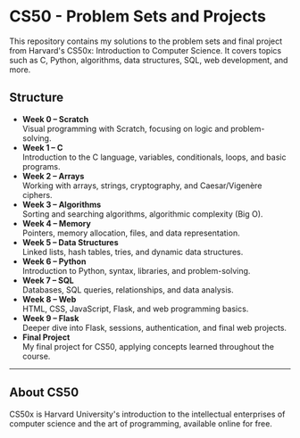 # CS50 - Problem Sets and Projects
This repository contains my solutions to the problem sets and final project from Harvard's CS50x: Introduction to Computer Science.  It covers topics such as C, Python, algorithms, data structures, SQL, web development, and more.

## Structure
- **Week 0 – Scratch**  
  Visual programming with Scratch, focusing on logic and problem-solving.
- **Week 1 – C**  
  Introduction to the C language, variables, conditionals, loops, and basic programs.
- **Week 2 – Arrays**  
  Working with arrays, strings, cryptography, and Caesar/Vigenère ciphers.
- **Week 3 – Algorithms**  
  Sorting and searching algorithms, algorithmic complexity (Big O).
- **Week 4 – Memory**  
  Pointers, memory allocation, files, and data representation.
- **Week 5 – Data Structures**  
  Linked lists, hash tables, tries, and dynamic data structures.
- **Week 6 – Python**  
  Introduction to Python, syntax, libraries, and problem-solving.
- **Week 7 – SQL**  
  Databases, SQL queries, relationships, and data analysis.
- **Week 8 – Web**  
  HTML, CSS, JavaScript, Flask, and web programming basics.
- **Week 9 – Flask**  
  Deeper dive into Flask, sessions, authentication, and final web projects.
- **Final Project**  
  My final project for CS50, applying concepts learned throughout the course.

---

## About CS50
CS50x is Harvard University's introduction to the intellectual enterprises of computer science and the art of programming, available online for free.
